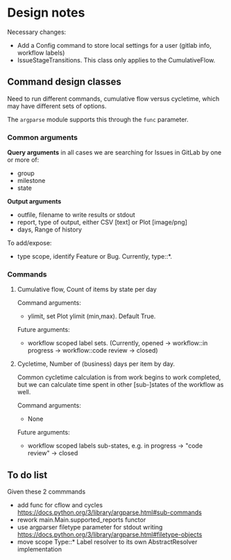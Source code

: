 # Design notes

Necessary changes:

- Add a Config command to store local settings for a user (gitlab info, workflow labels)
- IssueStageTransitions. This class only applies to the CumulativeFlow.

## Command design classes

Need to run different commands, cumulative flow versus cycletime, which may have different sets of options.

The `argparse` module supports this through the `func` parameter.

### Common arguments

**Query arguments** in all cases we are searching for Issues in GitLab by one or more of:

- group
- milestone
- state

**Output arguments**
- outfile, filename to write results or stdout
- report, type of output, either CSV [text] or Plot [image/png]
- days, Range of history

To add/expose:
- type scope, identify Feature or Bug. Currently, type::*.


### Commands

1. Cumulative flow, Count of items by state per day

    Command arguments:

    - ylimit, set Plot ylimit (min,max). Default True.

    Future arguments:

    - workflow scoped label sets. (Currently, opened -> workflow::in progress -> workflow::code review -> closed)

2. Cycletime, Number of (business) days per item by day.

    Common cycletime calculation is from work begins to work completed, but we can calculate time spent in other [sub-]states of the workflow as well.

    Command arguments:

    - None

    Future arguments:

    - workflow scoped labels sub-states, e.g. in progress -> "code review" -> closed

## To do list

Given these 2 commmands

- add func for cflow and cycles https://docs.python.org/3/library/argparse.html#sub-commands
- rework main.Main.supported_reports functor
- use argparser filetype parameter for stdout writing https://docs.python.org/3/library/argparse.html#filetype-objects
- move scope Type::* Label resolver to its own AbstractResolver implementation
